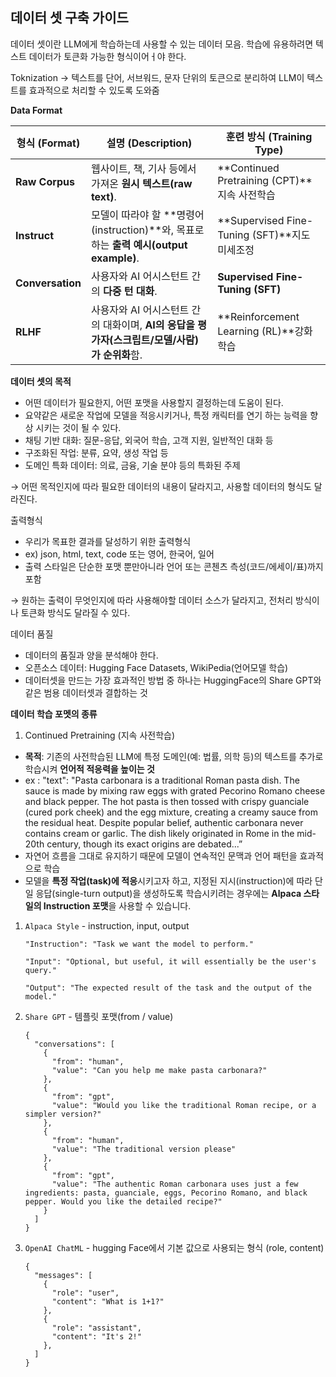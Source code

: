## 데이터 셋 구축 가이드

데이터 셋이란 LLM에게 학습하는데 사용할 수 있는 데이터 모음.
학습에 유용하려면 텍스트 데이터가 토큰화 가능한 형식이어ㅓ야 한다.


Toknization &rarr; 텍스트를 단어, 서브워드, 문자 단위의 토큰으로 분리하여 LLM이 텍스트를 효과적으로 처리할 수 있도록 도와줌


**Data Format**

| **형식 (Format)** | **설명 (Description)** | **훈련 방식 (Training Type)** |
| --- | --- | --- |
| **Raw Corpus** | 웹사이트, 책, 기사 등에서 가져온 **원시 텍스트(raw text)**. | **Continued Pretraining (CPT)**지속 사전학습 |
| **Instruct** | 모델이 따라야 할 **명령어(instruction)**와, 목표로 하는 **출력 예시(output example)**. | **Supervised Fine-Tuning (SFT)**지도 미세조정 |
| **Conversation** | 사용자와 AI 어시스턴트 간의 **다중 턴 대화**. | **Supervised Fine-Tuning (SFT)** |
| **RLHF** | 사용자와 AI 어시스턴트 간의 대화이며, **AI의 응답을 평가자(스크립트/모델/사람)가 순위화**함. | **Reinforcement Learning (RL)**강화학습 |


**데이터 셋의 목적**

- 어떤 데이터가 필요한지, 어떤 포맷을 사용할지 결정하는데 도움이 된다.
- 요약같은 새로운 작업에 모델을 적응시키거나, 특정 캐릭터를 연기 하는 능력을 향상 시키는 것이 될 수 있다.
- 채팅 기반 대화: 질문-응답, 외국어 학습, 고객 지원, 일반적인 대화 등
- 구조화된 작업: 분류, 요약, 생성 작업 등
- 도메인 특화 데이터: 의료, 금융, 기술 분야 등의 특화된 주제

→ 어떤 목적인지에 따라 필요한 데이터의 내용이 달라지고, 사용할 데이터의 형식도 달라진다.

출력형식

- 우리가 목표한 결과를 달성하기 위한 출력형식
- ex) json, html, text, code 또는 영어, 한국어, 일어
- 출력 스타일은 단순한 포맷 뿐만아니라 언어 또는 콘첸츠 측성(코드/에세이/표)까지 포함

→ 원하는 출력이 무엇인지에 따라 사용해야할 데이터 소스가 달라지고, 전처리 방식이나 토큰화 방식도  달라질 수 있다.

데이터 품질

- 데이터의 품질과 양을 분석해야 한다.
- 오픈소스 데이터: Hugging Face Datasets, WikiPedia(언어모델 학습)
- 데이터셋을 만드는 가장 효과적인 방법 중 하나는 HuggingFace의 Share GPT와 같은 범용 데이터셋과 결합하는 것


**데이터 학습 포멧의 종류**
1. Continued Pretraining (지속 사전학습)

- **목적**: 기존의 사전학습된 LLM에 특정 도메인(예: 법률, 의학 등)의 텍스트를 추가로 학습시켜 **언어적 적응력을 높이는 것**
- ex :   "text": "Pasta carbonara is a traditional Roman pasta dish. The sauce is made by mixing raw eggs with grated Pecorino Romano cheese and black pepper. The hot pasta is then tossed with crispy guanciale (cured pork cheek) and the egg mixture, creating a creamy sauce from the residual heat. Despite popular belief, authentic carbonara never contains cream or garlic. The dish likely originated in Rome in the mid-20th century, though its exact origins are debated...”
- 자연어 흐름을 그대로 유지하기 때문에 모델이 연속적인 문맥과 언어 패턴을 효과적으로 학습
- 모델을 **특정 작업(task)에 적응**시키고자 하고, 지정된 지시(instruction)에 따라 단일 응답(single-turn output)을 생성하도록 학습시키려는 경우에는 **Alpaca 스타일의 Instruction 포맷**을 사용할 수 있습니다.


1. `Alpaca Style` - instruction, input, output
    
    ```
    "Instruction": "Task we want the model to perform."
    
    "Input": "Optional, but useful, it will essentially be the user's query."
    
    "Output": "The expected result of the task and the output of the model."
    ```


2. `Share GPT`  - 템플릿 포맷(from / value)
    
    ```
    {
      "conversations": [
        {
          "from": "human",
          "value": "Can you help me make pasta carbonara?"
        },
        {
          "from": "gpt",
          "value": "Would you like the traditional Roman recipe, or a simpler version?"
        },
        {
          "from": "human",
          "value": "The traditional version please"
        },
        {
          "from": "gpt",
          "value": "The authentic Roman carbonara uses just a few ingredients: pasta, guanciale, eggs, Pecorino Romano, and black pepper. Would you like the detailed recipe?"
        }
      ]
    }
    ```


3. `OpenAI ChatML` - hugging Face에서 기본 값으로 사용되는 형식 (role, content)
    
    ```
    {
      "messages": [
        {
          "role": "user",
          "content": "What is 1+1?"
        },
        {
          "role": "assistant",
          "content": "It's 2!"
        },
      ]
    }
    ```